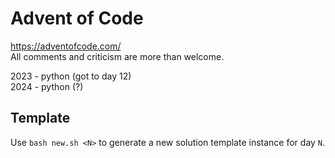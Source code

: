 # Advent of Code

<https://adventofcode.com/>  
All comments and criticism are more than welcome.

2023 - python (got to day 12)   
2024 - python (?)

## Template

Use `bash new.sh <N>` to generate a new solution template instance for day `N`.
